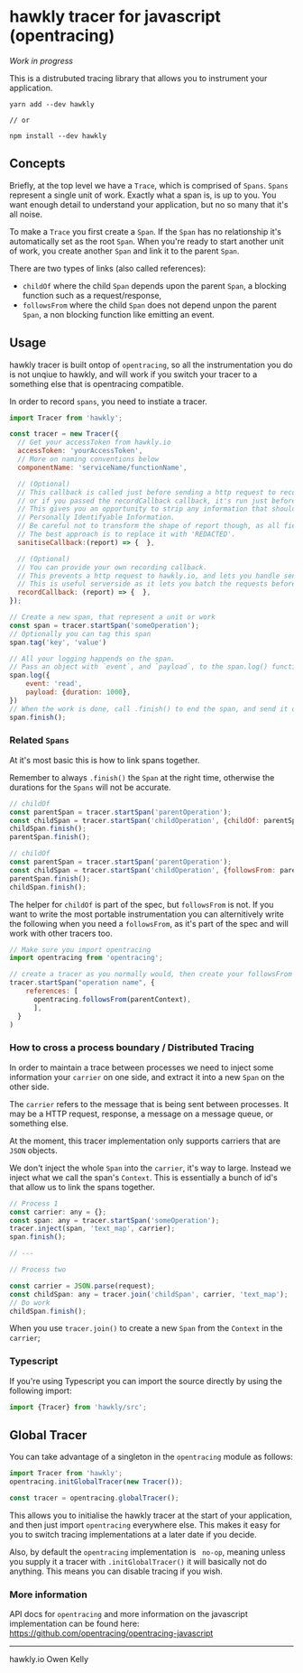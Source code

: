 # hawkly tracer for javascript (opentracing)

*Work in progress*

This is a distrubuted tracing library that allows you to instrument your application.

```
yarn add --dev hawkly

// or

npm install --dev hawkly
```

## Concepts

Briefly, at the top level we have a `Trace`, which is comprised of `Spans`. `Spans` represent a single
unit of work. Exactly what a span is, is up to you. You want enough detail to understand your application,
but no so many that it's all noise.

To make a `Trace` you first create a `Span`. If the `Span` has no relationship it's automatically set
as the root `Span`. When you're ready to start another unit of work, you create another `Span` and link
it to the parent `Span`.

There are two types of links (also called references):
 - `childOf` where the child `Span` depends upon the parent `Span`, a blocking function such as a request/response,
 - `followsFrom` where the child `Span` does not depend unpon the parent `Span`, a non blocking function like emitting an event.

## Usage

hawkly tracer is built ontop of `opentracing`, so all the instrumentation you do is not unqiue to hawkly,
and will work if you switch your tracer to a something else that is opentracing compatible.

In order to record `spans`, you need to instiate a tracer.

```javascript
import Tracer from 'hawkly';

const tracer = new Tracer({
  // Get your accessToken from hawkly.io
  accessToken: 'yourAccessToken',
  // More on naming conventions below
  componentName: 'serviceName/functionName',

  // (Optional)
  // This callback is called just before sending a http request to record the span,
  // or if you passed the recordCallback callback, it's run just before that.
  // This gives you an opportunity to strip any information that should not be sent, such as
  // Personally Identifyable Information.
  // Be careful not to transform the shape of report though, as all fields are required.
  // The best approach is to replace it with 'REDACTED'.
  sanitiseCallback:(report) => {  },

  // (Optional)
  // You can provide your own recording callback.
  // This prevents a http request to hawkly.io, and lets you handle sending the spans
  // This is useful serverside as it lets you batch the requests before they're sent.
  recordCallback: (report) => {  },
});

// Create a new span, that represent a unit or work
const span = tracer.startSpan('someOperation');
// Optionally you can tag this span
span.tag('key', 'value')

// All your logging happends on the span.
// Pass an object with `event`, and `payload`, to the span.log() function, to record a log
span.log({
    event: 'read',
    payload: {duration: 1000},
})
// When the work is done, call .finish() to end the span, and send it off for recording.
span.finish();
```

### Related `Spans`

At it's most basic this is how to link spans together.

Remember to always `.finish()` the `Span` at the right time, otherwise the durations for the `Spans`
will not be accurate.

```javascript
// childOf
const parentSpan = tracer.startSpan('parentOperation');
const childSpan = tracer.startSpan('childOperation', {childOf: parentSpan});
childSpan.finish();
parentSpan.finish();

// childOf
const parentSpan = tracer.startSpan('parentOperation');
const childSpan = tracer.startSpan('childOperation', {followsFrom: parentSpan});
parentSpan.finish();
childSpan.finish();
```

The helper for `childOf` is part of the spec, but `followsFrom` is not. If you want to write the most portable instrumentation you can
alternitively write the following when you need a `followsFrom`, as it's part of the spec and will work with other tracers too.

```javascript
// Make sure you import opentracing
import opentracing from 'opentracing';

// create a tracer as you normally would, then create your followsFrom span like this:
tracer.startSpan("operation name", {
    references: [
      opentracing.followsFrom(parentContext),
      ],
  }
)
```


### How to cross a process boundary / Distributed Tracing

In order to maintain a trace between processes we need to inject some information your `carrier` on one side,
and extract it into a new `Span` on the other side.

The `carrier` refers to the message that is being sent between processes. It may be a HTTP request, response,
a message on a message queue, or something else.

At the moment, this tracer implementation only supports carriers that are `JSON` objects.

We don't inject the whole `Span` into the `carrier`, it's way to large. Instead we inject what we call
the span's `Context`. This is essentially a bunch of id's that allow us to link the spans together.


```javascript
// Process 1
const carrier: any = {};
const span: any = tracer.startSpan('someOperation');
tracer.inject(span, 'text_map', carrier);
span.finish();

// ---

// Process two

const carrier = JSON.parse(request);
const childSpan: any = tracer.join('childSpan', carrier, 'text_map');
// Do work
childSpan.finish();

```

When you use `tracer.join()` to create a new `Span` from the `Context` in the `carrier`;

### Typescript

If you're using Typescript you can import the source directly by using the following import:

```typescript
import {Tracer} from 'hawkly/src';
```

## Global Tracer

You can take advantage of a singleton in the `opentracing` module as follows:

```javascript
import Tracer from 'hawkly';
opentracing.initGlobalTracer(new Tracer());

const tracer = opentracing.globalTracer();

```

This allows you to initialise the hawkly tracer at the start of your application, and then just
import `opentracing` everywhere else. This makes it easy for you to switch tracing implementations
at a later date if you decide.

Also, by default the `opentracing` implementation is ` no-op`, meaning unless you supply it a tracer
with `.initGlobalTracer()` it will basically not do anything. This means you can disable tracing if
you wish.

### More information

API docs for `opentracing` and more information on the javascript implementation can be found here:
https://github.com/opentracing/opentracing-javascript

---
hawkly.io
Owen Kelly
